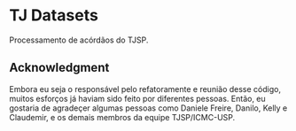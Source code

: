 # TJ Datasets

Processamento de acórdãos do TJSP.


## Acknowledgment

Embora eu seja o responsável pelo refatoramente e reunião desse código, muitos esforços já haviam sido feito por diferentes pessoas. Então, eu gostaria de agradeçer algumas pessoas como Daniele Freire, Danilo, Kelly e Claudemir, e os demais membros da equipe TJSP/ICMC-USP.